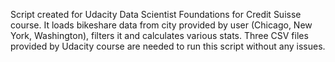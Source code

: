 Script created for Udacity Data Scientist Foundations for Credit Suisse course.
It loads bikeshare data from city provided by user (Chicago, New York, Washington),
filters it and calculates various stats.
Three CSV files provided by Udacity course are needed to run this script without any issues.
